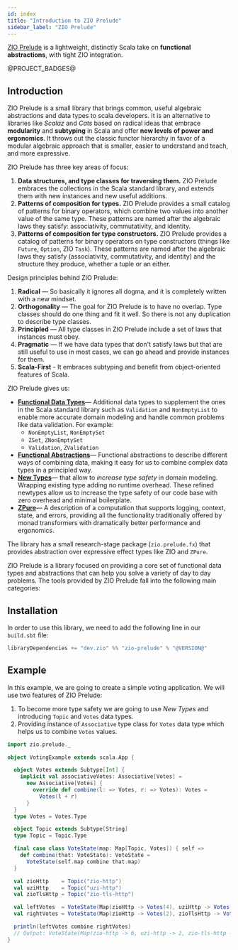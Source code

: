 ```yaml
---
id: index
title: "Introduction to ZIO Prelude"
sidebar_label: "ZIO Prelude"
---
```


[ZIO Prelude](https://github.com/zio/zio-prelude) is a lightweight, distinctly Scala take on **functional abstractions**, with tight ZIO integration.

@PROJECT_BADGES@

## Introduction

ZIO Prelude is a small library that brings common, useful algebraic abstractions and data types to scala developers. It is an alternative to libraries like _Scalaz_ and _Cats_ based on radical ideas that embrace **modularity** and **subtyping** in Scala and offer **new levels of power and ergonomics**. It throws out the classic functor hierarchy in favor of a modular algebraic approach that is smaller, easier to understand and teach, and more expressive.

ZIO Prelude has three key areas of focus:

1. **Data structures, and type classes for traversing them.** ZIO Prelude embraces the collections in the Scala standard library, and extends them with new instances and new useful additions.
2. **Patterns of composition for types.** ZIO Prelude provides a small catalog of patterns for binary operators, which combine two values into another value of the same type. These patterns are named after the algebraic laws they satisfy: associativity, commutativity, and identity.
3. **Patterns of composition for type constructors.** ZIO Prelude provides a catalog of patterns for binary operators on type constructors (things like `Future`, `Option`, ZIO `Task`). These patterns are named after the algebraic laws they satisfy (associativity, commutativity, and identity) and the structure they produce, whether a tuple or an either.

Design principles behind ZIO Prelude:

1. **Radical** — So basically it ignores all dogma, and it is completely written with a new mindset.
2. **Orthogonality** — The goal for ZIO Prelude is to have no overlap. Type classes should do one thing and fit it well. So there is not any duplication to describe type classes.
3. **Principled** — All type classes in ZIO Prelude include a set of laws that instances must obey.
4. **Pragmatic** — If we have data types that don't satisfy laws but that are still useful to use in most cases, we can go ahead and provide instances for them.
5. **Scala-First** - It embraces subtyping and benefit from object-oriented features of Scala.

ZIO Prelude gives us:

- **[Functional Data Types](functional-data-types/index.md)**— Additional data types to supplement the ones in the Scala standard library such as `Validation` and `NonEmptyList` to enable more accurate domain modeling and handle common problems like data validation. For example:
  - `NonEmptyList`, `NonEmptySet`
  - `ZSet`, `ZNonEmptySet`
  - `Validation`, `ZValidation`
- **[Functional Abstractions](functional-abstractions/index.md)**— Functional abstractions to describe different ways of combining data, making it easy for us to combine complex data types in a principled way.
- **[New Types](newtypes/index.md)**— that allow to _increase type safety_ in domain modeling. Wrapping existing type adding no runtime overhead. These refined newtypes allow us to increase the type safety of our code base with zero overhead and minimal boilerplate.
- **[ZPure](zpure/index.md)**— A description of a computation that supports logging, context, state, and errors, providing all the functionality traditionally offered by monad transformers with dramatically better performance and ergonomics.

The library has a small research-stage package (`zio.prelude.fx`) that provides abstraction over expressive effect types like ZIO and `ZPure`.

ZIO Prelude is a library focused on providing a core set of functional data types and abstractions that can help you solve a variety of day to day problems. The tools provided by ZIO Prelude fall into the following main categories:

## Installation

In order to use this library, we need to add the following line in our `build.sbt` file:

```scala
libraryDependencies += "dev.zio" %% "zio-prelude" % "@VERSION@"
```

## Example

In this example, we are going to create a simple voting application. We will use two features of ZIO Prelude:
1. To become more type safety we are going to use _New Types_ and introducing `Topic` and `Votes` data types.
2. Providing instance of `Associative` type class for `Votes` data type which helps us to combine `Votes` values.

```scala mdoc:compile-only
import zio.prelude._

object VotingExample extends scala.App {

  object Votes extends Subtype[Int] {
    implicit val associativeVotes: Associative[Votes] =
      new Associative[Votes] {
        override def combine(l: => Votes, r: => Votes): Votes =
          Votes(l + r)
      }
  }
  type Votes = Votes.Type

  object Topic extends Subtype[String]
  type Topic = Topic.Type

  final case class VoteState(map: Map[Topic, Votes]) { self =>
    def combine(that: VoteState): VoteState =
      VoteState(self.map combine that.map)
  }

  val zioHttp    = Topic("zio-http")
  val uziHttp    = Topic("uzi-http")
  val zioTlsHttp = Topic("zio-tls-http")

  val leftVotes  = VoteState(Map(zioHttp -> Votes(4), uziHttp -> Votes(2)))
  val rightVotes = VoteState(Map(zioHttp -> Votes(2), zioTlsHttp -> Votes(2)))

  println(leftVotes combine rightVotes)
  // Output: VoteState(Map(zio-http -> 6, uzi-http -> 2, zio-tls-http -> 2))
}
```
